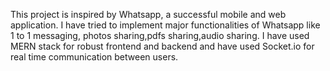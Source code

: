 This project is inspired by Whatsapp, a successful mobile and web application. I have tried to implement major functionalities of Whatsapp like 1 to 1 messaging, photos sharing,pdfs sharing,audio sharing.
I have used MERN stack for robust frontend and backend and have used Socket.io for real time communication between users.
